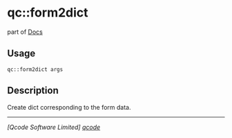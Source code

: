 qc::form2dict
=============

part of [Docs](.)

Usage
-----
`qc::form2dict args`

Description
-----------
Create dict corresponding to the form data.

----------------------------------
*[Qcode Software Limited] [qcode]*

[qcode]: www.qcode.co.uk "Qcode Software"